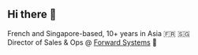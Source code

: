 ## Hi there 👋

French and Singapore-based, 10+ years in Asia 🇫🇷 🇸🇬  
Director of Sales & Ops @ [Forward Systems](https://fwdsystems.tech) 💾  

<!--
**guiand888/guiand888** is a ✨ _special_ ✨ repository because its `README.md` (this file) appears on your GitHub profile.

Here are some ideas to get you started:

- 🔭 I’m currently working on ...
- 🌱 I’m currently learning ...
- 👯 I’m looking to collaborate on ...
- 🤔 I’m looking for help with ...
- 💬 Ask me about ...
- 📫 How to reach me: ...
- 😄 Pronouns: ...
- ⚡ Fun fact: ...

- 🧰 I write Ansible roles when existing solutions on Galaxy don't meet my needs:
  - `[gvisor_install](https://galaxy.ansible.com/ui/standalone/roles/guiand888/gvisor_install/)`: deploys the gVisor runtime on Linux systems.
  - `[server_sysconfig]()`: baseline configuration for bare-metal and virtual systems.
- 💸 I solve **simple sales problems** using `python`: [MX Domain Check](https://github.com/guiand888/mx_domain_check)

-->
